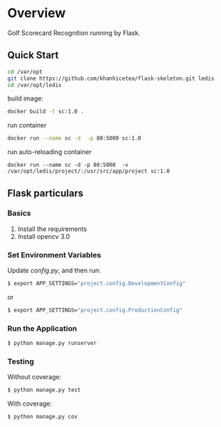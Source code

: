 # Overview

Golf Scorecard Recognition running by Flask.

## Quick Start

```bash
cd /var/opt
git clone https://github.com/khanhicetea/flask-skeleton.git ledis
cd /var/opt/ledis
```

build image:
```bash
docker build -t sc:1.0 .
```

run container
```bash
docker run --name sc -d  -p 80:5000 sc:1.0
```


run auto-reloading container
```
docker run --name sc -d -p 80:5000  -v /var/opt/ledis/project/:/usr/src/app/project sc:1.0
```


## Flask particulars

### Basics

1. Install the requirements
2. Install opencv 3.0

### Set Environment Variables

Update *config.py*, and then run:

```sh
$ export APP_SETTINGS="project.config.DevelopmentConfig"
```

or

```sh
$ export APP_SETTINGS="project.config.ProductionConfig"
```

### Run the Application

```sh
$ python manage.py runserver
```

### Testing

Without coverage:

```sh
$ python manage.py test
```

With coverage:

```sh
$ python manage.py cov
```
